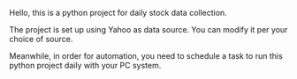 Hello, this is a python project for daily stock data collection.

The project is set up using Yahoo as data source. You can modify it per your choice of source.

Meanwhile, in order for automation, you need to schedule a task to run this python project daily with your PC system.
